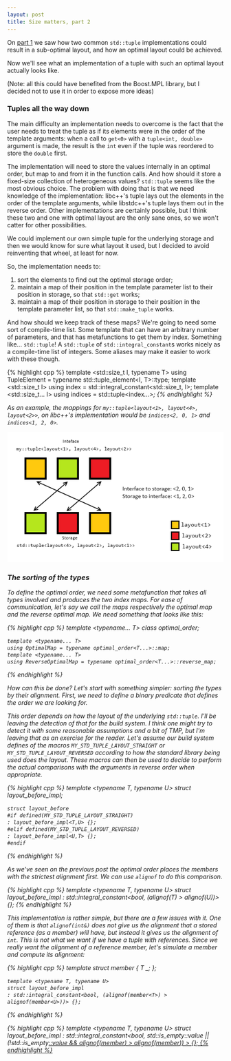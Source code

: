 ```yaml
---
layout: post
title: Size matters, part 2
---
```


On [part 1][previous] we saw how two common `std::tuple` implementations could
result in a sub-optimal layout, and how an optimal layout could be achieved.

Now we'll see what an implementation of a tuple with such an optimal layout
actually looks like.

(Note: all this could have benefited from the Boost.MPL library, but I decided
not to use it in order to expose more ideas)

### Tuples all the way down

The main difficulty an implementation needs to overcome is the fact that the
user needs to treat the tuple as if its elements were in the order of the
template arguments: when a call to `get<0>` with a `tuple<int, double>` argument
is made, the result is the `int` even if the tuple was reordered to store the
`double` first.

The implementation will need to store the values internally in an optimal order,
but map to and from it in the function calls. And how should it store a
fixed-size collection of heterogeneous values? `std::tuple` seems like the most
obvious choice. The problem with doing that is that we need knowledge of the
implementation: libc++'s tuple lays out the elements in the order of the
template arguments, while libstdc++'s tuple lays them out in the reverse order.
Other implementations are certainly possible, but I think these two and one with
optimal layout are the only sane ones, so we won't catter for other
possibilities.

We could implement our own simple tuple for the underlying storage and then we
would know for sure what layout it used, but I decided to avoid reinventing that
wheel, at least for now.

So, the implementation needs to:

 1. sort the elements to find out the optimal storage order;
 2. maintain a map of their position in the template parameter list to their
    position in storage, so that `std::get` works;
 3. maintain a map of their position in storage to their position in the template
    parameter list, so that `std::make_tuple` works.

And how should we keep track of these maps? We're going to need some sort of
compile-time list. Some template that can have an arbitrary number of
parameters, and that has metafunctions to get them by index. Something like...
`std::tuple`! A `std::tuple` of `std::integral_constant`s works nicely as a
compile-time list of integers. Some aliases may make it easier to work with
these though.

{% highlight cpp %}
    template <std::size_t I, typename T>
    using TupleElement = typename std::tuple_element<I, T>::type;
    template <std::size_t I>
    using index = std::integral_constant<std::size_t, I>;
    template <std::size_t... I>
    using indices = std::tuple<index<I>...>;
{% endhighlight %}

As an example, the mappings for `my::tuple<layout<1>, layout<4>, layout<2>>`, on
libc++'s implementation would be `indices<2, 0, 1>` and `indices<1, 2, 0>`.

![Mappings in action][mappings]

### The sorting of the types

To define the optimal order, we need some metafunction that takes all types
involved and produces the two index maps. For ease of communication, let's say
we call the maps respectively the *optimal map* and the *reverse optimal map*.
We need something that looks like this:

{% highlight cpp %}
    template <typename... T>
    class optimal_order;

    template <typename... T>
    using OptimalMap = typename optimal_order<T...>::map;
    template <typename... T>
    using ReverseOptimalMap = typename optimal_order<T...>::reverse_map;
{% endhighlight %}

How can this be done? Let's start with something simpler: sorting the types by
their alignment. First, we need to define a binary predicate that defines the
order we are looking for.

This order depends on how the layout of the underlying `std::tuple`. I'll be
leaving the detection of that for the build system. I think one might try to
detect it with some reasonable assumptions and a bit of TMP, but I'm leaving
that as an exercise for the reader. Let's assume our build system defines of
the macros `MY_STD_TUPLE_LAYOUT_STRAIGHT` or `MY_STD_TUPLE_LAYOUT_REVERSED`
according to how the standard library being used does the layout. These macros
can then be used to decide to perform the actual comparisons with the arguments
in reverse order when appropriate.

{% highlight cpp %}
    template <typename T, typename U>
    struct layout_before_impl;

    struct layout_before
    #if defined(MY_STD_TUPLE_LAYOUT_STRAIGHT)
    : layout_before_impl<T,U> {};
    #elif defined(MY_STD_TUPLE_LAYOUT_REVERSED)
    : layout_before_impl<U,T> {};
    #endif
{% endhighlight %}

As we've seen on the previous post the optimal order places the members with the
strictest alignment first. We can use `alignof` to do this comparison.

{% highlight cpp %}
    template <typename T, typename U>
    struct layout_before_impl
    : std::integral_constant<bool, (alignof(T) > alignof(U))> {};
{% endhighlight %}

This implementation is rather simple, but there are a few issues with it.
One of them is that `alignof(int&)` does not give us the alignment that a
stored reference (as a member) will have, but instead it gives us the alignment
of `int`. This is not what we want if we have a tuple with references. Since we
really want the alignment of a reference member, let's simulate a member and
compute its alignment:

{% highlight cpp %}
    template <typename T>
    struct member { T _; };

    template <typename T, typename U>
    struct layout_before_impl
    : std::integral_constant<bool, (alignof(member<T>) > alignof(member<U>))> {};
{% endhighlight %}

{% highlight cpp %}
    template <typename T, typename U>
    struct layout_before_impl
    : std::integral_constant<bool,
        std::is_empty<T>::value
        || (!std::is_empty<U>::value && alignof(member<T>) > alignof(member<U>))
    > {};
{% endhighlight %}

 [mappings]: /images/2012-10-20-optimal-tuple-ii-01.png

 [previous]: /2012/07/06/optimal-tuple-i.html "Previously..."
<!-- [next]: /xxxx/xx/xx/optimal-tuple-iii.html "To be continued..." -->

